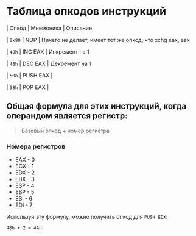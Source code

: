 # Таблица опкодов инструкций

| Опкод  | Мнемоника | Описание

| `0x90` | NOP       | Ничего не делает, имеет тот же опкод, что xchg eax, eax

| `40h`  | INC EAX   | Инкремент на 1

| `48h`  | DEC EAX   | Декремент на 1

| `50h`  | PUSH EAX  |

| `58h`  | POP EAX   |

## Общая формула для этих инструкций, когда операндом является регистр: 

> Базовый опкод + номер регистра

### Номера регистров

* EAX - 0
* ECX - 1
* EDX - 2
* EBX - 3
* ESP - 4
* EBP - 5
* ESI - 6
* EDI - 7

Используя эту формулу, можно получить опкод для `PUSH EDX`:
```
48h + 2 = 4Ah
```